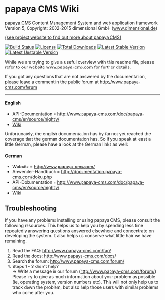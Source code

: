 # papaya CMS Wiki 

[papaya CMS](https://github.com/papayaCMS/) Content Management System and web application framework<br/>
Version 5, Copyright: 2002-2015 dimensional GmbH (www.dimensional.de)

[(see project website to find out more about papaya CMS)](http://www.papaya-cms.com/)

[![Build Status](https://travis-ci.org/papayaCMS/papayacms-core.svg)](https://travis-ci.org/papayaCMS/papayacms-core)
[![License](https://poser.pugx.org/papaya/cms-core/license.svg)](https://packagist.org/packages/papaya/cms-core)
[![Total Downloads](https://poser.pugx.org/papaya/cms-core/downloads.svg)](https://packagist.org/packages/papaya/cms-core)
[![Latest Stable Version](https://poser.pugx.org/papaya/cms-core/v/stable.svg)](https://packagist.org/packages/papaya/cms-core)
[![Latest Unstable Version](https://poser.pugx.org/papaya/cms-core/v/unstable.svg)](https://packagist.org/packages/papaya/cms-core)

While we are trying to give a useful overview with this readme file,
please refer to our website www.papaya-cms.com for further details.

If you got any questions that are not answered by the documentation,
please leave a comment in the public forum at
http://www.papaya-cms.com/forum

-----------------------------------------------------------------------

#### English

 * API-Documentation = http://www.papaya-cms.com/doc/papaya-cms/en/source/nightly/
 * [Wiki](export_en/List_Article-EN.md)

Unfortunately, the english documentation has by far not yet reached the coverage
that the german documentation has. So if you speak at least a little German,
please have a look at the German links as well:

#### German

 * Website = http://www.papaya-cms.com/
 * Anwender-Handbuch = http://documentation.papaya-cms.com/doku.php
 * API-Dokumentation = http://www.papaya-cms.com/doc/papaya-cms/en/source/nightly/
 * [Wiki](export_de/Liste_Artikel-DE.md)	



## Troubleshooting

If you have any problems installing or using papaya CMS, please consult
the following resources. This helps us to help you by spending less time
repeatedly answering questions answered elsewhere and concentrate on
developing the system. It also helps us conserve what little hair we have
remaining.

 1. Read the FAQ:           http://www.papaya-cms.com/faq/
 2. Read the docs:          http://www.papaya-cms.com/docs/
 3. Search the forum:       http://www.papaya-cms.com/forum/
 4. Steps 1 - 3 didn't help?<br/>
   -> Write a message in our forum (http://www.papaya-cms.com/forum/)
      Please try to give as much information about your problem as
      possible (ie, operating system, version numbers etc).  This will
      not only help us to track down the problem, but also help those
      users with similar problems who come after you.

